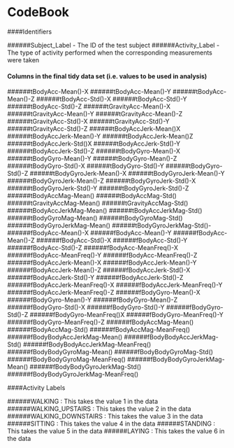 # CodeBook

####Identifiers

######Subject_Label - The ID of the test subject
######Activity_Label - The type of activity performed when the corresponding measurements were taken

#### Columns in the final tidy data set (i.e. values to be used in analysis)

######tBodyAcc-Mean()-X
######tBodyAcc-Mean()-Y
######tBodyAcc-Mean()-Z
######tBodyAcc-Std()-X
######tBodyAcc-Std()-Y
######tBodyAcc-Std()-Z
######tGravityAcc-Mean()-X
######tGravityAcc-Mean()-Y
######tGravityAcc-Mean()-Z
######tGravityAcc-Std()-X
######tGravityAcc-Std()-Y
######tGravityAcc-Std()-Z
######tBodyAccJerk-Mean()X
######tBodyAccJerk-Mean()-Y
######tBodyAccJerk-Mean()Z
######tBodyAccJerk-Std()X
######tBodyAccJerk-Std()-Y
######tBodyAccJerk-Std()-Z
######tBodyGyro-Mean()-X
######tBodyGyro-Mean()-Y
######tBodyGyro-Mean()-Z
######tBodyGyro-Std()-X
######tBodyGyro-Std()-Y
######tBodyGyro-Std()-Z
######tBodyGyroJerk-Mean()-X
######tBodyGyroJerk-Mean()-Y
######tBodyGyroJerk-Mean()-Z
######tBodyGyroJerk-Std()-X
######tBodyGyroJerk-Std()-Y
######tBodyGyroJerk-Std()-Z
######tBodyAccMag-Mean()
######tBodyAccMag-Std()
######tGravityAccMag-Mean()
######tGravityAccMag-Std()
######tBodyAccJerkMag-Mean()
######tBodyAccJerkMag-Std()
######tBodyGyroMag-Mean()
######tBodyGyroMag-Std()
######tBodyGyroJerkMag-Mean()
######tBodyGyroJerkMag-Std()-
######fBodyAcc-Mean()-X
######fBodyAcc-Mean()-Y
######fBodyAcc-Mean()-Z
######fBodyAcc-Std()-X
######fBodyAcc-Std()-Y
######fBodyAcc-Std()-Z
######fBodyAcc-MeanFreq()-X
######fBodyAcc-MeanFreq()-Y
######fBodyAcc-MeanFreq()-Z
######fBodyAccJerk-Mean()-X
######fBodyAccJerk-Mean()-Y
######fBodyAccJerk-Mean()-Z
######fBodyAccJerk-Std()-X
######fBodyAccJerk-Std()-Y
######fBodyAccJerk-Std()-Z
######fBodyAccJerk-MeanFreq()-X
######fBodyAccJerk-MeanFreq()-Y
######fBodyAccJerk-MeanFreq()-Z
######fBodyGyro-Mean()-X
######fBodyGyro-Mean()-Y
######fBodyGyro-Mean()-Z
######fBodyGyro-Std()-X
######fBodyGyro-Std()-Y
######fBodyGyro-Std()-Z
######fBodyGyro-MeanFreq()X
######fBodyGyro-MeanFreq()-Y
######fBodyGyro-MeanFreq()-Z
######fBodyAccMag-Mean()
######fBodyAccMag-Std()
######fBodyAccMag-MeanFreq()
######fBodyBodyAccJerkMag-Mean()
######fBodyBodyAccJerkMag-Std()
######fBodyBodyAccJerkMag-MeanFreq()
######fBodyBodyGyroMag-Mean()
######fBodyBodyGyroMag-Std()
######fBodyBodyGyroMag-MeanFreq()
######fBodyBodyGyroJerkMag-Mean()
######fBodyBodyGyroJerkMag-Std()
######fBodyBodyGyroJerkMag-MeanFreq()

####Activity Labels

######WALKING : This takes the value 1 in the data
######WALKING_UPSTAIRS : This takes the value 2 in the data
######WALKING_DOWNSTAIRS :  This takes the value 3 in the data
######SITTING :  This takes the value 4 in the data
######STANDING : This takes the value 5 in the data
######LAYING : This takes the value 6 in the data
